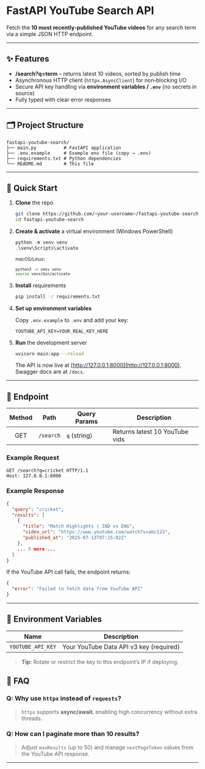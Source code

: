 # FastAPI YouTube Search API

Fetch the **10 most recently‑published YouTube videos** for any search term via a simple JSON HTTP endpoint.

---

## ✨ Features

* **/search?q=term** – returns latest 10 videos, sorted by publish time
* Asynchronous HTTP client (`httpx.AsyncClient`) for non‑blocking I/O
* Secure API key handling via **environment variables / `.env`** (no secrets in source)
* Fully typed with clear error responses

---

## 🗂️ Project Structure

```
fastapi-youtube-search/
├── main.py          # FastAPI application
├── .env.example     # Example env file (copy → .env)
├── requirements.txt # Python dependencies
└── README.md        # This file
```

---

## 🚀 Quick Start

1. **Clone** the repo

   ```bash
   git clone https://github.com/<your-username>/fastapi-youtube-search.git
   cd fastapi-youtube-search
   ```

2. **Create & activate** a virtual environment (Windows PowerShell)

   ```powershell
   python -m venv venv
   .\venv\Scripts\activate
   ```

   <small>macOS/Linux:

   ```bash
   python3 -m venv venv
   source venv/bin/activate
   ```

   </small>

3. **Install** requirements

   ```bash
   pip install -r requirements.txt
   ```

4. **Set up environment variables**

   Copy `.env.example` to `.env` and add your key:

   ```env
   YOUTUBE_API_KEY=YOUR_REAL_KEY_HERE
   ```

5. **Run** the development server

   ```bash
   uvicorn main:app --reload
   ```

   The API is now live at [http://127.0.0.1:8000](http://127.0.0.1:8000). Swagger docs are at `/docs`.

---

## 🔌 Endpoint

| Method | Path      | Query Params | Description                    |
| :----: | --------- | ------------ | ------------------------------ |
|   GET  | `/search` | `q` (string) | Returns latest 10 YouTube vids |

### Example Request

```http
GET /search?q=cricket HTTP/1.1
Host: 127.0.0.1:8000
```

### Example Response

```json
{
  "query": "cricket",
  "results": [
    {
      "title": "Match Highlights | IND vs ENG",
      "video_url": "https://www.youtube.com/watch?v=abc123",
      "published_at": "2025-07-13T07:15:02Z"
    },
    ... 9 more ...
  ]
}
```

If the YouTube API call fails, the endpoint returns:

```json
{
  "error": "Failed to fetch data from YouTube API"
}
```

---

## 🧩 Environment Variables

| Name              | Description                             |
| ----------------- | --------------------------------------- |
| `YOUTUBE_API_KEY` | Your YouTube Data API v3 key (required) |

> **Tip:** Rotate or restrict the key to this endpoint’s IP if deploying.



## 🙋 FAQ

### Q: Why use `httpx` instead of `requests`?

> `httpx` supports **async/await**, enabling high concurrency without extra threads.

### Q: How can I paginate more than 10 results?

> Adjust `maxResults` (up to 50) and manage `nextPageToken` values from the YouTube API response.

---

